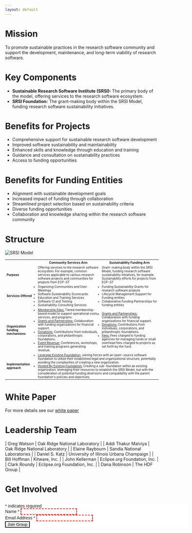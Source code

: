 ```yaml
---
layout: default
---
```


# Mission

To promote sustainable practices in the research software community and support the development, maintenance, and long-term viability of research software.

# Key Components
- **Sustainable Research Software Institute (SRSI):** The primary body of the model, offering services to the research software ecosystem.
- **SRSI Foundation:** The grant-making body within the SRSI Model, funding research software sustainability initiatives.

# Benefits for Projects
- Comprehensive support for sustainable research software development
- Improved software sustainability and maintainability
- Enhanced skills and knowledge through education and training
- Guidance and consultation on sustainability practices
- Access to funding opportunities

# Benefits for Funding Entities
- Alignment with sustainable development goals
- Increased impact of funding through collaboration
- Streamlined project selection based on sustainability criteria
- Diverse funding opportunities
- Collaboration and knowledge sharing within the research software community

# Structure

![SRSI Model](/assets/img/SRSI_Model.png)

<table style="font-size:x-small">
	<tr>
		<th></th>
		<th>Community Services Arm</th>
		<th>Sustainability Funding Arm</th>
	</tr>
	<tr>
		<td><b>Purpose</b></td>
		<td>Offering services to the research software ecosystem. For example, common services applicable to  various research software projects and communities for projects from ECP-ST</td>
		<td>Grant-making body within the SRSI Model, funding research software sustainability initiatives, for example. Sustainability efforts for projects from ECP-ST</td>
	</tr>
	<tr>
		<td><b>Services Offered</b></td>
		<td><ul style="margin:0;padding:0">
			<li>Organizing Communities and User Meetings</li>
			<li>Software Sustainability Scorecards</li>
			<li>Education and Training Services</li>
			<li>Software CI and Testing</li>
			<li>Sustainability Consulting Services</li>
		</ul></td>
		<td><ul style="margin:0;padding:0">
			<li>Funding Sustainability Grants for research software projects</li>
			<li>Lifecycle Management Support for Funding entities</li>
			<li>Collaborative Funding Partnerships for funding entities</li>
		</ul></td>
	</tr>
	<tr>
		<td><b>Organization funding mechanisms</b></td>
		<td><ul style="margin:0;padding:0">
			<li><u>Membership Fees:</u> Tiered membership-based model to support operational costs, services, and programs.</li>
			<li><u>Grants and Partnerships:</u> Collaboration with funding organizations for financial support.</li>
			<li><u>Donations:</u> Contributions from individuals, corporations, and philanthropic foundations.</li>
			<li><u>Event Revenue:</u> Conferences, workshops, and training programs generating revenue.</li>
		</ul></td>
		<td><ul style="margin:0;padding:0">
			<li><u>Grants and Partnerships:</u> Collaboration with funding organizations for financial support.</li>
			<li><u>Donations:</u> Contributions from individuals, corporations, and philanthropic foundations.</li>
			<li><u>Fees:</u> Fees charged to funding agencies for managing funds or small overhead fees charged to projects as set forth by the fund.</li>
		</ul></td>
	</tr>
	<tr>
		<td><b>Implementation approach</b></td>
		<td colspan="2"><ul style="margin:0;padding:0">
			<li><u>Leverage Existing Foundation:</u> Joining forces with an open-source software foundation to utilize their established legal and organizational structure, potentially avoiding the complexities of creating a new organization.</li>
			<li><u>Hosted By Existing Foundation:</u> Creating a sub-foundation within an existing organization, leveraging their resources to establish the SRSI Model, but with the consideration of potential funding diversions and compatibility with the parent foundation's policies and objectives.</li>
		</ul>
		</td>
	</tr>

</table>

# White Paper

For more details see our [white paper](https://arxiv.org/abs/2308.14953)

# Leadership Team

| Greg Watson | Oak Ridge National Laboratory |
| Addi Thakur Malviya | Oak Ridge National Laboratory |
| Elaine Raybourn | Sandia National Laboratories |
| Daniel S. Katz | University of Illinois Urbana Champaign |
| Bill Hoffman | Kitware, Inc. |
| John Kellerman | Eclipse.org Foundation, Inc. |
| Clark Roundy | Eclipse.org Foundation, Inc. |
| Dana Robinson | The HDF Group |

# Get Involved
<!-- Begin Mailchimp Signup Form -->
<link href="//cdn-images.mailchimp.com/embedcode/classic-071822.css" rel="stylesheet" type="text/css">
<style type="text/css">
    #mc_embed_signup{background:#fff; clear:left; font:14px Helvetica,Arial,sans-serif;  width:600px;}
input:invalid:required { border: 2px dashed red; }
input:valid { border: 2px solid black; }
</style>
<div id="mc_embed_signup">
    <form action="https://gaggle.email/join/software4science@gaggle.email" method="post" id="mc-embedded-subscribe-form" name="mc-embedded-subscribe-form" target="_blank">
        <div id="mc_embed_signup_scroll">
        <h2></h2>
        <div class="indicates-required"><span class="asterisk">*</span> indicates required</div>
<div class="mc-field-group">
	<label for="mce-NAME">Name  <span class="asterisk">*</span>
</label>
	<input type="text" value="" name="name" class="required" id="mce-NAME" required>
	<span id="mce-LNAME-HELPERTEXT" class="helper_text"></span>
</div>
<div class="mc-field-group">
	<label for="mce-EMAIL">Email Address  <span class="asterisk">*</span>
</label>
	<input type="email" value="" name="email" class="required email" id="mce-EMAIL" required>
	<span id="mce-EMAIL-HELPERTEXT" class="helper_text"></span>
</div>
	<div id="mce-responses" class="clear foot">
		<div class="response" id="mce-error-response" style="display:none"></div>
		<div class="response" id="mce-success-response" style="display:none"></div>
	</div>    <!-- real people should not fill this in and expect good things - do not remove this or risk form bot signups-->
        <div class="optionalParent">
            <div class="clear foot">
                <input type="submit" value="Join Group" class="button">
            </div>
        </div>
    </div>
</form>
</div>
